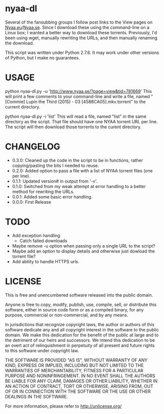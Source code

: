nyaa-dl
================================
Several of the fansubbing groups I follow post links to the View pages on [Nyaa.eu](https://www.nyaa.eu/)/[Nyaa.se](https://www.nyaa.se/). Since I download these using the command-line on a Linux box; I wanted a better way to download these torrents. Previously, I'd been using wget, manually rewriting the URLs, and then manually renaming the download.

This script was written under Python 2.7.6. It may work under other versions of Python, but I make no guarantees.

USAGE
================================
python nyaa-dl.py -u 'http://www.nyaa.se/?page=view&tid=781669'
This will print a few comments to your command-line and write a file, named "[Commie] Lupin the Third (2015) - 03 [4588CA05].mkv.torrent" to the current directory.

python nyaa-dl.py -i 'list'
This will read a file, named "list" in the same directory as the script. That file should have one NYAA torrent URL per line. The script will then download those torrents to the curent directory.

CHANGELOG
================================
* 0.3.0: Cleaned up the code in the script to be in functions, rather copying/pasting the bits I needed to reuse.
* 0.2.0: Added option to pass a file with a list of NYAA torrent files (one per line).
* 0.1.1: Updated version# in output from '-v'.
* 0.1.0: Switched from my weak attempt at error handling to a better method for rewriting the URLs.
* 0.0.1: Added some basic error handling.
* 0.0.0: First Release

TODO
================================
* Add exception handling
  * Catch failed downloads
* Maybe remove -u option when passing only a single URL to the script?
* Maybe add an option to display details and otherwise just dowload the torrent file?
* Add ability to handle HTTPS urls.

LICENSE
================================
This is free and unencumbered software released into the public domain.

Anyone is free to copy, modify, publish, use, compile, sell, or
distribute this software, either in source code form or as a compiled
binary, for any purpose, commercial or non-commercial, and by any
means.

In jurisdictions that recognize copyright laws, the author or authors
of this software dedicate any and all copyright interest in the
software to the public domain. We make this dedication for the benefit
of the public at large and to the detriment of our heirs and
successors. We intend this dedication to be an overt act of
relinquishment in perpetuity of all present and future rights to this
software under copyright law.

THE SOFTWARE IS PROVIDED "AS IS", WITHOUT WARRANTY OF ANY KIND,
EXPRESS OR IMPLIED, INCLUDING BUT NOT LIMITED TO THE WARRANTIES OF
MERCHANTABILITY, FITNESS FOR A PARTICULAR PURPOSE AND NONINFRINGEMENT.
IN NO EVENT SHALL THE AUTHORS BE LIABLE FOR ANY CLAIM, DAMAGES OR
OTHER LIABILITY, WHETHER IN AN ACTION OF CONTRACT, TORT OR OTHERWISE,
ARISING FROM, OUT OF OR IN CONNECTION WITH THE SOFTWARE OR THE USE OR
OTHER DEALINGS IN THE SOFTWARE.

For more information, please refer to <http://unlicense.org/>
